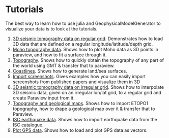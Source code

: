 # Tutorials

The best way to learn how to use julia and GeophysicalModelGenerator to visualize your data is to look at the tutorials.

1. [3D seismic tomography data on regular grid](./tutorial_load3DSeismicData.md). Demonstrates how to load 3D data that are defined on a regular longitude/latitude/depth grid.
2. [Moho topography data](./tutorial_MohoTopo.md). Shows how to plot Moho data as 3D points in paraview, and how to fit a surface through it.
3. [Topography](./tutorial_GMT_Topography.md). Shows how to quickly obtain the topography of any part of the world using GMT & transfer that to paraview.
4. [Coastlines](./tutorial_Coastlines.md). Shows how to generate land/sea surfaces.
5. [Import screenshots](./tutorial_Screenshot_To_Paraview.md). Gives examples how you can easily import screenshots from published papers and visualize them in 3D
6. [3D seismic tomography data on irregular grid](./tutorial_loadirregular3DSeismicData.md). Shows how to interpolate 3D seismic data, given on an irregular lon/lat grid, to a regular grid and create Paraview input from it.
7. [Topography and geological maps](./tutorial_GMT_Topography_GeologicalMap.md). Shows how to import ETOPO1 topography, how to drape a geological map over it & transfer that to Paraview.
8. [ISC earthquake data](./tutorial_ISC_data.md). Shows how to import earthquake data from the ISC catalogue.
9. [Plot GPS data](./tutorial_GPS.md). Shows how to load and plot GPS data as vectors.
